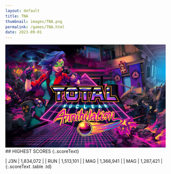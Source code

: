 ```yaml
---
layout: default
title: TNA
thumbnail: images/TNA.png
permalink: /games/TNA.html
date: 2023-09-01
---
```


<img src="../images/TNA.png" class="gameThumbnail img-fluid mx-auto align-middle">
## HIGHEST SCORES
{:.scoreText}

| J3N | 1,834,072 | 
| RUN | 1,513,101 | 
| MAG | 1,366,941 | 
| MAG | 1,287,421 | 
{:.scoreText .table .td}

